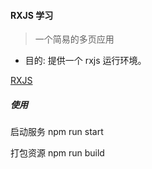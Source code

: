#### RXJS 学习
> 一个简易的多页应用
* 目的: 提供一个 rxjs 运行环境。

[RXJS](https://rxjs.dev/guide/overview) 
##### 使用
启动服务 npm run start

打包资源 npm run build